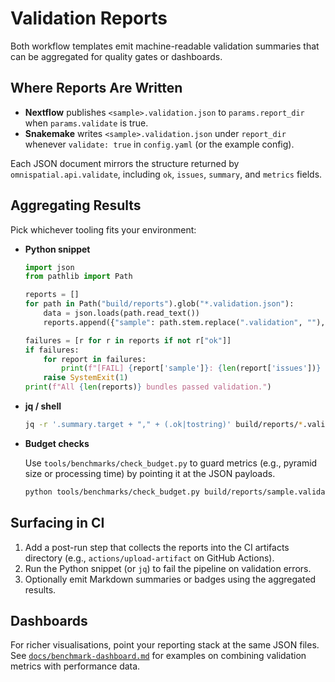 # Validation Reports

Both workflow templates emit machine-readable validation summaries that can be aggregated for quality gates or dashboards.

## Where Reports Are Written

- **Nextflow** publishes `<sample>.validation.json` to `params.report_dir` when `params.validate` is true.
- **Snakemake** writes `<sample>.validation.json` under `report_dir` whenever `validate: true` in `config.yaml` (or the example config).

Each JSON document mirrors the structure returned by `omnispatial.api.validate`, including `ok`, `issues`, `summary`, and `metrics` fields.

## Aggregating Results

Pick whichever tooling fits your environment:

- **Python snippet**

  ```python
  import json
  from pathlib import Path

  reports = []
  for path in Path("build/reports").glob("*.validation.json"):
      data = json.loads(path.read_text())
      reports.append({"sample": path.stem.replace(".validation", ""), "ok": data["ok"], "issues": data["issues"]})

  failures = [r for r in reports if not r["ok"]]
  if failures:
      for report in failures:
          print(f"[FAIL] {report['sample']}: {len(report['issues'])} issues")
      raise SystemExit(1)
  print(f"All {len(reports)} bundles passed validation.")
  ```

- **jq / shell**

  ```bash
  jq -r '.summary.target + "," + (.ok|tostring)' build/reports/*.validation.json
  ```

- **Budget checks**

  Use `tools/benchmarks/check_budget.py` to guard metrics (e.g., pyramid size or processing time) by pointing it at the JSON payloads.

  ```bash
  python tools/benchmarks/check_budget.py build/reports/sample.validation.json --metric summary:pyramid_levels --max 6
  ```

## Surfacing in CI

1. Add a post-run step that collects the reports into the CI artifacts directory (e.g., `actions/upload-artifact` on GitHub Actions).
2. Run the Python snippet (or `jq`) to fail the pipeline on validation errors.
3. Optionally emit Markdown summaries or badges using the aggregated results.

## Dashboards

For richer visualisations, point your reporting stack at the same JSON files. See [`docs/benchmark-dashboard.md`](benchmark-dashboard.md) for examples on combining validation metrics with performance data.
